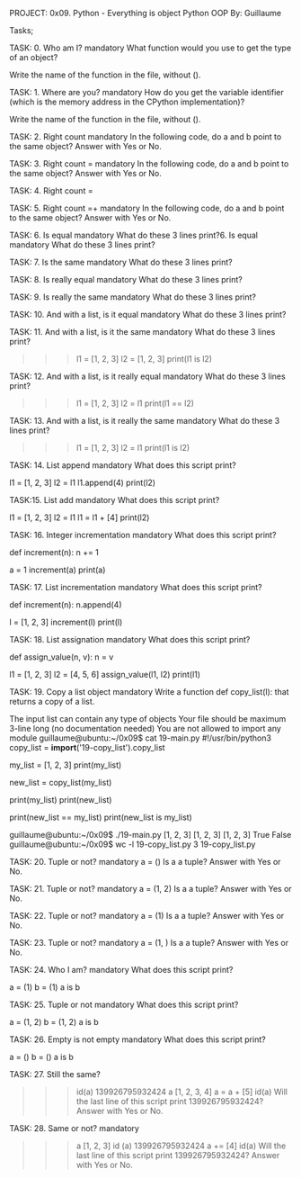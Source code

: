 PROJECT: 0x09. Python - Everything is object
Python OOP
By: Guillaume

Tasks;

TASK: 0. Who am I?
mandatory
What function would you use to get the type of an object?

Write the name of the function in the file, without ().


TASK: 1. Where are you?
mandatory
How do you get the variable identifier (which is the memory address in the CPython implementation)?

Write the name of the function in the file, without ().


TASK: 2. Right count
mandatory
In the following code, do a and b point to the same object? Answer with Yes or No.

TASK: 3. Right count =
mandatory
In the following code, do a and b point to the same object? Answer with Yes or No.

TASK: 4. Right count =

TASK: 5. Right count =+
mandatory
In the following code, do a and b point to the same object? Answer with Yes or No.

TASK: 6. Is equal
mandatory
What do these 3 lines print?6. Is equal
mandatory
What do these 3 lines print?


TASK: 7. Is the same
mandatory
What do these 3 lines print?

TASK: 8. Is really equal
mandatory
What do these 3 lines print?


TASK: 9. Is really the same
mandatory
What do these 3 lines print?

TASK: 10. And with a list, is it equal
mandatory
What do these 3 lines print?

TASK: 11. And with a list, is it the same
mandatory
What do these 3 lines print?

>>> l1 = [1, 2, 3]
>>> l2 = [1, 2, 3] 
>>> print(l1 is l2)

TASK: 12. And with a list, is it really equal
mandatory
What do these 3 lines print?

>>> l1 = [1, 2, 3]
>>> l2 = l1
>>> print(l1 == l2)


TASK: 13. And with a list, is it really the same
mandatory
What do these 3 lines print?

>>> l1 = [1, 2, 3]
>>> l2 = l1
>>> print(l1 is l2)

TASK: 14. List append
mandatory
What does this script print?

l1 = [1, 2, 3]
l2 = l1
l1.append(4)
print(l2)

TASK:15. List add
mandatory
What does this script print?

l1 = [1, 2, 3]
l2 = l1
l1 = l1 + [4]
print(l2)

TASK: 16. Integer incrementation
mandatory
What does this script print?

def increment(n):
    n += 1

a = 1
increment(a)
print(a)

TASK: 17. List incrementation
mandatory
What does this script print?

def increment(n):
    n.append(4)

l = [1, 2, 3]
increment(l)
print(l)

TASK: 18. List assignation
mandatory
What does this script print?

def assign_value(n, v):
    n = v

l1 = [1, 2, 3]
l2 = [4, 5, 6]
assign_value(l1, l2)
print(l1)


TASK: 19. Copy a list object
mandatory
Write a function def copy_list(l): that returns a copy of a list.

The input list can contain any type of objects
Your file should be maximum 3-line long (no documentation needed)
You are not allowed to import any module
guillaume@ubuntu:~/0x09$ cat 19-main.py
#!/usr/bin/python3
copy_list = __import__('19-copy_list').copy_list

my_list = [1, 2, 3]
print(my_list)

new_list = copy_list(my_list)

print(my_list)
print(new_list)

print(new_list == my_list)
print(new_list is my_list)

guillaume@ubuntu:~/0x09$ ./19-main.py
[1, 2, 3]
[1, 2, 3]
[1, 2, 3]
True
False
guillaume@ubuntu:~/0x09$ wc -l 19-copy_list.py 
3 19-copy_list.py


TASK: 20. Tuple or not?
mandatory
a = ()
Is a a tuple? Answer with Yes or No.

TASK: 21. Tuple or not?
mandatory
a = (1, 2)
Is a a tuple? Answer with Yes or No.

TASK: 22. Tuple or not?
mandatory
a = (1)
Is a a tuple? Answer with Yes or No.


TASK: 23. Tuple or not?
mandatory
a = (1, )
Is a a tuple? Answer with Yes or No.

TASK: 24. Who I am?
mandatory
What does this script print?

a = (1)
b = (1)
a is b

TASK: 25. Tuple or not
mandatory
What does this script print?

a = (1, 2)
b = (1, 2)
a is b


TASK: 26. Empty is not empty
mandatory
What does this script print?

a = ()
b = ()
a is b

TASK: 27. Still the same?
>>> id(a)
139926795932424
>>> a
[1, 2, 3, 4]
>>> a = a + [5]
>>> id(a)
Will the last line of this script print 139926795932424? Answer with Yes or No.


TASK: 28. Same or not?
mandatory
>>> a
[1, 2, 3]
>>> id (a)
139926795932424
>>> a += [4]
>>> id(a)
Will the last line of this script print 139926795932424? Answer with Yes or No.
